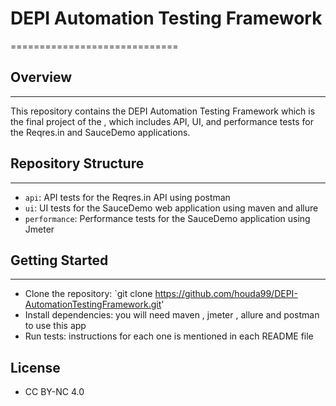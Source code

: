 # DEPI Automation Testing Framework
=============================

## Overview
--------

This repository contains the DEPI Automation Testing Framework which is the final project of the , which includes API, UI, and performance tests for the Reqres.in and SauceDemo applications.

## Repository Structure
-------------------

* `api`: API tests for the Reqres.in API using postman
* `ui`: UI tests for the SauceDemo web application using maven and allure 
* `performance`: Performance tests for the SauceDemo application using Jmeter

## Getting Started
---------------

* Clone the repository: `git clone https://github.com/houda99/DEPI-AutomationTestingFramework.git'
* Install dependencies: you will need maven , jmeter , allure and postman to use this app
* Run tests: instructions for each one is mentioned in each README file 

License
-------

* CC BY-NC 4.0
